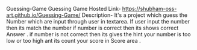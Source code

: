 Guessing-Game 
Guessing Game Hosted Link- https://shubham-oss-art.github.io/Guessing-Game/ Description- It's a project which guess the Number which are input through user in textarea. If user input the number then its match the number if number is correct then its shows correct Answer . if number is not correct then its gives the hint your number is too low or too high ant its count your score in Score area .
